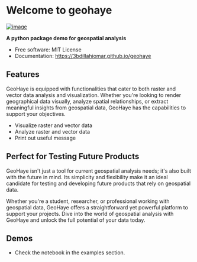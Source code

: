 # Welcome to geohaye


[![image](https://img.shields.io/pypi/v/geohaye.svg)](https://pypi.python.org/pypi/geohaye)


**A python package demo for geospatial analysis**


-   Free software: MIT License
-   Documentation: <https://3bdillahiomar.github.io/geohaye>
    

## Features

GeoHaye is equipped with functionalities that cater to both raster and vector data analysis and visualization. Whether you're looking to render geographical data visually, analyze spatial relationships, or extract meaningful insights from geospatial data, GeoHaye has the capabilities to support your objectives.

-   Visualize raster and vector data 
-   Analyze raster and vector data 
-   Print out useful message

## Perfect for Testing Future Products

GeoHaye isn't just a tool for current geospatial analysis needs; it's also built with the future in mind. Its simplicity and flexibility make it an ideal candidate for testing and developing future products that rely on geospatial data.

Whether you're a student, researcher, or professional working with geospatial data, GeoHaye offers a straightforward yet powerful platform to support your projects. Dive into the world of geospatial analysis with GeoHaye and unlock the full potential of your data today.

## Demos 

-   Check the notebook in the examples section.
